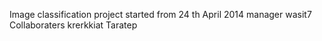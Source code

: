Image classification project
started from 24 th April 2014
manager
	wasit7
Collaboraters
	krerkkiat
	Taratep